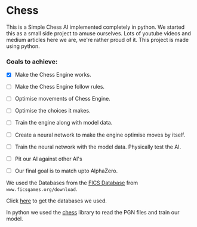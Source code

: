 # Chess

This is a Simple Chess AI implemented completely in python. We started this as a small side project to amuse ourselves. Lots of youtube videos and medium articles here we are, we're rather proud of it. This project is made using python. 

### Goals to achieve:

- [x] Make the Chess Engine works. 
- [ ] Make the Chess Engine follow rules.
- [ ] Optimise movements of Chess Engine.
- [ ] Optimise the choices it makes.
- [ ] Train the engine along with model data.
- [ ] Create a neural network to make the engine optimise moves by itself.
- [ ] Train the neural network with the model data. Physically test the AI.
- [ ] Pit our AI against other AI's
- [ ] Our final goal is to match upto AlphaZero.


We used the Databases from the [FICS Database](https://ficsgames.org/download "FICS Games") from `www.ficsgames.org/download`.

Click [here](https://drive.google.com/open?id=1YFH6DmgUp0rWMPWRCYBsIHlCOydKRkqI) to get the databases we used.

In python we used the [chess](https://python-chess.readthedocs.io/en/latest/index.html) library to read the PGN files and train our model.

